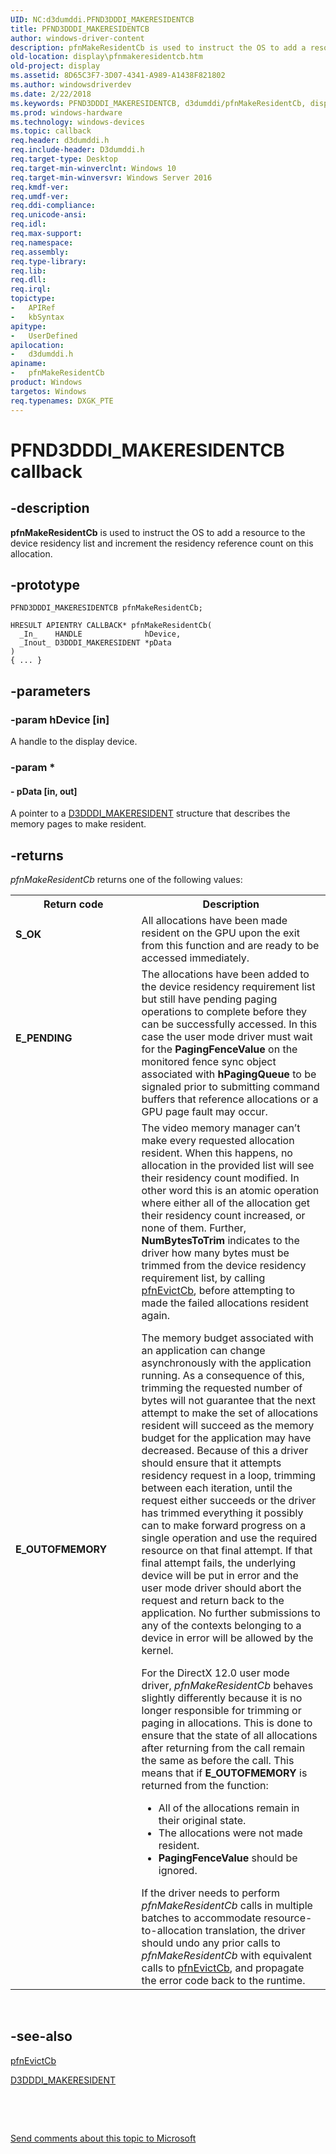 ```yaml
---
UID: NC:d3dumddi.PFND3DDDI_MAKERESIDENTCB
title: PFND3DDDI_MAKERESIDENTCB
author: windows-driver-content
description: pfnMakeResidentCb is used to instruct the OS to add a resource to the device residency list and increment the residency reference count on this allocation.
old-location: display\pfnmakeresidentcb.htm
old-project: display
ms.assetid: 8D65C3F7-3D07-4341-A989-A1438F821802
ms.author: windowsdriverdev
ms.date: 2/22/2018
ms.keywords: PFND3DDDI_MAKERESIDENTCB, d3dumddi/pfnMakeResidentCb, display.pfnmakeresidentcb, pfnMakeResidentCb, pfnMakeResidentCb callback function [Display Devices]
ms.prod: windows-hardware
ms.technology: windows-devices
ms.topic: callback
req.header: d3dumddi.h
req.include-header: D3dumddi.h
req.target-type: Desktop
req.target-min-winverclnt: Windows 10
req.target-min-winversvr: Windows Server 2016
req.kmdf-ver: 
req.umdf-ver: 
req.ddi-compliance: 
req.unicode-ansi: 
req.idl: 
req.max-support: 
req.namespace: 
req.assembly: 
req.type-library: 
req.lib: 
req.dll: 
req.irql: 
topictype:
-	APIRef
-	kbSyntax
apitype:
-	UserDefined
apilocation:
-	d3dumddi.h
apiname:
-	pfnMakeResidentCb
product: Windows
targetos: Windows
req.typenames: DXGK_PTE
---
```


# PFND3DDDI_MAKERESIDENTCB callback


## -description


<b>pfnMakeResidentCb</b> is used to instruct the OS to add a resource to the device residency list and increment the residency reference count on this allocation.


## -prototype


````
PFND3DDDI_MAKERESIDENTCB pfnMakeResidentCb;

HRESULT APIENTRY CALLBACK* pfnMakeResidentCb(
  _In_    HANDLE              hDevice,
  _Inout_ D3DDDI_MAKERESIDENT *pData
)
{ ... }
````


## -parameters




### -param hDevice [in]

A handle to the display device.


### -param *








#### - pData [in, out]

A pointer to a <a href="..\d3dukmdt\ns-d3dukmdt-d3dddi_makeresident.md">D3DDDI_MAKERESIDENT</a> structure that describes the memory pages to make resident.




## -returns



<i>pfnMakeResidentCb</i> returns one of the following values:

<table>
<tr>
<th>Return code</th>
<th>Description</th>
</tr>
<tr>
<td width="40%">
<dl>
<dt><b>S_OK</b></dt>
</dl>
</td>
<td width="60%">
All allocations have been made resident on the GPU upon the exit from this function and are ready to be accessed immediately.

</td>
</tr>
<tr>
<td width="40%">
<dl>
<dt><b>E_PENDING</b></dt>
</dl>
</td>
<td width="60%">
The allocations have been added to the device residency requirement list but still have pending paging operations to complete before they can be successfully accessed. In this case the user mode driver must wait for the <b>PagingFenceValue</b> on the monitored fence sync object associated with <b>hPagingQueue</b> to be signaled prior to submitting command buffers that reference allocations or a GPU page fault may occur.

</td>
</tr>
<tr>
<td width="40%">
<dl>
<dt><b>E_OUTOFMEMORY</b></dt>
</dl>
</td>
<td width="60%">
The video memory manager can’t make every requested allocation resident. When this happens, no allocation in the provided list will see their residency count modified. In other word this is an atomic operation where either all of the allocation get their residency count increased, or none of them. Further, <b>NumBytesToTrim</b> indicates to the driver how many bytes must be trimmed from the device residency requirement list, by calling <a href="..\d3dumddi\nc-d3dumddi-pfnd3dddi_evictcb.md">pfnEvictCb</a>, before attempting to made the failed allocations resident again.


The memory budget associated with an application can change asynchronously with the application running. As a consequence of this, trimming the requested number of bytes will not guarantee that the next attempt to make the set of allocations resident will succeed as the memory budget for the application may have decreased. Because of this a driver should ensure that it attempts residency request in a loop, trimming between each iteration, until the request either succeeds or the driver has trimmed everything it possibly can to make forward progress on a single operation and use the required resource on that final attempt. If that final attempt fails, the underlying device will be put in error and the user mode driver should abort the request and return back to the application. No further submissions to any of the contexts belonging to a device in error will be allowed by the kernel.


For the DirectX 12.0 user mode driver, <i>pfnMakeResidentCb</i> behaves slightly differently because it  is no longer responsible for trimming or paging in allocations. This is done to ensure that the state of all allocations after returning from the call remain the same as before the call. This means that if <b>E_OUTOFMEMORY</b> is returned from the function:


<ul>
<li>All of the allocations remain in their original state.</li>
<li>The allocations were not made resident.</li>
<li><b>PagingFenceValue</b> should be ignored.</li>
</ul>  If the driver needs to perform <i>pfnMakeResidentCb</i> calls in multiple batches to accommodate resource-to-allocation translation, the driver should undo any prior calls to <i>pfnMakeResidentCb</i> with equivalent calls to <a href="..\d3dumddi\nc-d3dumddi-pfnd3dddi_evictcb.md">pfnEvictCb</a>, and propagate the error code back to the runtime. 

</td>
</tr>
</table>
 




## -see-also

<a href="..\d3dumddi\nc-d3dumddi-pfnd3dddi_evictcb.md">pfnEvictCb</a>



<a href="..\d3dukmdt\ns-d3dukmdt-d3dddi_makeresident.md">D3DDDI_MAKERESIDENT</a>



 

 

<a href="mailto:wsddocfb@microsoft.com?subject=Documentation%20feedback [display\display]:%20PFND3DDDI_MAKERESIDENTCB callback function%20 RELEASE:%20(2/22/2018)&amp;body=%0A%0APRIVACY STATEMENT%0A%0AWe use your feedback to improve the documentation. We don't use your email address for any other purpose, and we'll remove your email address from our system after the issue that you're reporting is fixed. While we're working to fix this issue, we might send you an email message to ask for more info. Later, we might also send you an email message to let you know that we've addressed your feedback.%0A%0AFor more info about Microsoft's privacy policy, see http://privacy.microsoft.com/en-us/default.aspx." title="Send comments about this topic to Microsoft">Send comments about this topic to Microsoft</a>

